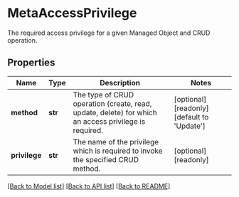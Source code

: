 # MetaAccessPrivilege

The required access privilege for a given Managed Object and CRUD operation. 
## Properties
Name | Type | Description | Notes
------------ | ------------- | ------------- | -------------
**method** | **str** | The type of CRUD operation (create, read, update, delete) for which an access privilege is required.   | [optional] [readonly] [default to 'Update']
**privilege** | **str** | The name of the privilege which is required to invoke the specified CRUD method.    | [optional] [readonly] 

[[Back to Model list]](../README.md#documentation-for-models) [[Back to API list]](../README.md#documentation-for-api-endpoints) [[Back to README]](../README.md)


